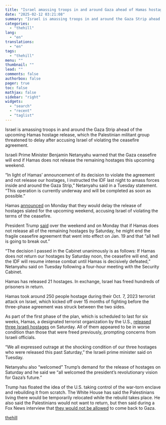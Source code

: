 ```yaml
---
title: "Israel amassing troops in and around Gaza ahead of Hamas hostage release deadline"
date: "2025-02-12 03:21:08"
summary: "Israel is amassing troops in and around the Gaza Strip ahead of the upcoming Hamas hostage release, which the Palestinian militant group threatened to delay after accusing Israel of violating the ceasefire agreement. Israeli Prime Minister Benjamin Netanyahu warned that the Gaza ceasefire will end if Hamas does not release..."
categories:
  - "thehill"
lang:
  - "en"
translations:
  - "en"
tags:
  - "thehill"
menu: ""
thumbnail: ""
lead: ""
comments: false
authorbox: false
pager: true
toc: false
mathjax: false
sidebar: "right"
widgets:
  - "search"
  - "recent"
  - "taglist"
---
```


Israel is amassing troops in and around the Gaza Strip ahead of the upcoming Hamas hostage release, which the Palestinian militant group threatened to delay after accusing Israel of violating the ceasefire agreement.

Israeli Prime Minister Benjamin Netanyahu warned that the Gaza ceasefire will end if Hamas does not release the remaining hostages this upcoming weekend.

“In light of Hamas’ announcement of its decision to violate the agreement and not release our hostages, I instructed the IDF last night to amass forces inside and around the Gaza Strip,” Netanyahu said in a Tuesday statement. “This operation is currently underway and will be completed as soon as possible.”

Hamas [announced](https://thehill.com/homenews/5136632-hamas-israel-hostage-release/) on Monday that they would delay the release of hostages slated for the upcoming weekend, accusing Israel of violating the terms of the ceasefire.

President Trump [said](https://thehill.com/homenews/administration/5137276-trump-israel-hamas-hostages/) over the weekend and on Monday that if Hamas does not release all of the remaining hostages by Saturday, he might end the fragile ceasefire agreement that went into effect on Jan. 19 and that “all hell is going to break out.”

“The decision I passed in the Cabinet unanimously is as follows: If Hamas does not return our hostages by Saturday noon, the ceasefire will end, and the IDF will resume intense combat until Hamas is decisively defeated,” Netanyahu said on Tuesday following a four-hour meeting with the Security Cabinet.

Hamas has released 21 hostages. In exchange, Israel has freed hundreds of prisoners in return.

Hamas took around 250 people hostage during their Oct. 7, 2023 terrorist attack on Israel, which kicked off over 15 months of fighting before the three-phase agreement was struck between the two sides.

As part of the first phase of the plan, which is scheduled to last for six weeks, Hamas, a designated terrorist organization by the U.S., [released three Israeli hostages](https://thehill.com/policy/international/5134153-israeli-hostages-released-frail-conditions/) on Saturday. All of them appeared to be in worse condition than those that were freed previously, prompting concerns from Israeli officials.

“We all expressed outrage at the shocking condition of our three hostages who were released this past Saturday,” the Israeli prime minister said on Tuesday.

Netanyahu also “welcomed” Trump’s demand for the release of hostages on Saturday and he said we “all welcomed the president’s revolutionary vision for Gaza’s future.”

Trump has floated the idea of the U.S. taking control of the war-torn enclave and rebuilding it from scratch. The White House has said the Palestinians living there would be temporarily relocated while the rebuild takes place. He also said the Palestinians would not want to return, but then said during a Fox News interview that [they would not be allowed](https://thehill.com/homenews/administration/5135969-trump-palestinians-gaza-strip-return/) to come back to Gaza.

[thehill](https://thehill.com/policy/international/5138831-israel-amassing-troops-in-and-around-gaza-ahead-of-hamas-hostage-release-deadline/)
